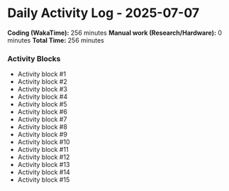 # Daily Activity Log - 2025-07-07

**Coding (WakaTime):** 256 minutes
**Manual work (Research/Hardware):** 0 minutes
**Total Time:** 256 minutes

### Activity Blocks
- Activity block #1
- Activity block #2
- Activity block #3
- Activity block #4
- Activity block #5
- Activity block #6
- Activity block #7
- Activity block #8
- Activity block #9
- Activity block #10
- Activity block #11
- Activity block #12
- Activity block #13
- Activity block #14
- Activity block #15

